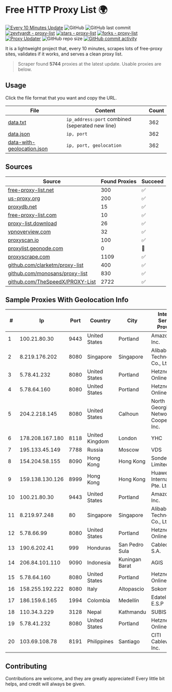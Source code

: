
# Free HTTP Proxy List 🌍

[![Every 10 Minutes Update](https://github.com/mertguvencli/http-proxy-list/actions/workflows/main.yml/badge.svg?branch=main)](https://github.com/mertguvencli/http-proxy-list/actions/workflows/main.yml)
![GitHub](https://img.shields.io/github/license/mertguvencli/http-proxy-list)
![GitHub last commit](https://img.shields.io/github/last-commit/mertguvencli/http-proxy-list)
[![zevtyardt - proxy-list](https://img.shields.io/static/v1?label=zevtyardt&message=proxy-list&color=blue&logo=github)](https://github.com/zevtyardt/proxy-list "Go to GitHub repo")
[![stars - proxy-list](https://img.shields.io/github/stars/zevtyardt/proxy-list?style=social)](https://github.com/zevtyardt/proxy-list)
[![forks - proxy-list](https://img.shields.io/github/forks/zevtyardt/proxy-list?style=social)](https://github.com/zevtyardt/proxy-list)
[![Proxy Updater](https://github.com/zevtyardt/proxy-list/workflows/Proxy%20Updater/badge.svg)](https://github.com/zevtyardt/proxy-list/actions?query=workflow:"Proxy+Updater")
![GitHub repo size](https://img.shields.io/github/repo-size/zevtyardt/proxy-list)
[![GitHub commit activity](https://img.shields.io/github/commit-activity/m/zevtyardt/proxy-list?logo=commits)](https://github.com/zevtyardt/proxy-list/commits/main)

It is a lightweight project that, every 10 minutes, scrapes lots of free-proxy sites, validates if it works, and serves a clean proxy list.

> Scraper found **5744** proxies at the latest update. Usable proxies are below.

## Usage

Click the file format that you want and copy the URL.

|File|Content|Count|
|----|-------|-----|
|[data.txt](https://raw.githubusercontent.com/mertguvencli/http-proxy-list/main/proxy-list/data.txt)|`ip_address:port` combined (seperated new line)|362|
|[data.json](https://raw.githubusercontent.com/mertguvencli/http-proxy-list/main/proxy-list/data.json)|`ip, port`|362|
|[data-with-geolocation.json](https://raw.githubusercontent.com/mertguvencli/http-proxy-list/main/proxy-list/data-with-geolocation.json)|`ip, port, geolocation`|362|

## Sources

|Source|Found Proxies|Succeed|
|------|-------------|-------|
|[free-proxy-list.net](https://free-proxy-list.net)|300|✅|
|[us-proxy.org](https://www.us-proxy.org)|200|✅|
|[proxydb.net](http://proxydb.net)|15|✅|
|[free-proxy-list.com](https://free-proxy-list.com/?page=&port=&type%5B%5D=http&type%5B%5D=https&up_time=0&search=Search)|10|✅|
|[proxy-list.download](https://www.proxy-list.download/HTTP)|26|✅|
|[vpnoverview.com](https://vpnoverview.com/privacy/anonymous-browsing/free-proxy-servers)|32|✅|
|[proxyscan.io](https://www.proxyscan.io)|100|✅|
|[proxylist.geonode.com](https://proxylist.geonode.com/api/proxy-list?limit=300&page=1&sort_by=lastChecked&sort_type=desc&protocols=http,https)|0|🚫|
|[proxyscrape.com](https://api.proxyscrape.com/v2/?request=displayproxies&protocol=http&timeout=10000&country=all&ssl=all&anonymity=all)|1109|✅|
|[github.com/clarketm/proxy-list](https://raw.githubusercontent.com/clarketm/proxy-list/master/proxy-list-raw.txt)|400|✅|
|[github.com/monosans/proxy-list](https://raw.githubusercontent.com/monosans/proxy-list/main/proxies/http.txt)|830|✅|
|[github.com/TheSpeedX/PROXY-List](https://raw.githubusercontent.com/TheSpeedX/PROXY-List/master/http.txt)|2722|✅|


## Sample Proxies With Geolocation Info

|#|Ip|Port|Country|City|Internet Service Provider|
|-|--|----|-------|----|-------------------------|
|1|100.21.80.30|9443|United States|Portland|Amazon.com, Inc.|
|2|8.219.176.202|8080|Singapore|Singapore|Alibaba (US) Technology Co., Ltd.|
|3|5.78.41.232|8080|United States|Portland|Hetzner Online GmbH|
|4|5.78.64.160|8080|United States|Portland|Hetzner Online GmbH|
|5|204.2.218.145|8080|United States|Calhoun|North Georgia Network Cooperative, Inc.|
|6|178.208.167.180|8118|United Kingdom|London|YHC|
|7|195.133.45.149|7788|Russia|Moscow|VDS|
|8|154.204.58.155|8090|Hong Kong|Hong Kong|Sondercloud Limited|
|9|159.138.130.126|8999|Hong Kong|Hong Kong|Huawei International Pte. Ltd.|
|10|100.21.80.30|9443|United States|Portland|Amazon.com, Inc.|
|11|8.219.97.248|80|Singapore|Singapore|Alibaba (US) Technology Co., Ltd.|
|12|5.78.66.99|8080|United States|Portland|Hetzner Online GmbH|
|13|190.6.202.41|999|Honduras|San Pedro Sula|Cablecolor S.A.|
|14|206.84.101.110|9090|Indonesia|Kuningan Barat|AGIS|
|15|5.78.64.160|8080|United States|Portland|Hetzner Online GmbH|
|16|158.255.192.222|8080|Italy|Altopascio|Sokom S.r.l.|
|17|186.159.6.165|1994|Colombia|Medellín|Edatel S.a. E.S.P|
|18|110.34.3.229|3128|Nepal|Kathmandu|SUBISU C7|
|19|5.78.41.232|8080|United States|Portland|Hetzner Online GmbH|
|20|103.69.108.78|8191|Philippines|Santiago|CITI Cableworld Inc.|



## Contributing

Contributions are welcome, and they are greatly appreciated! Every
little bit helps, and credit will always be given.

